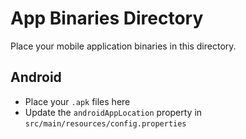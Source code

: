# App Binaries Directory

Place your mobile application binaries in this directory.

## Android
- Place your `.apk` files here
- Update the `androidAppLocation` property in `src/main/resources/config.properties`
